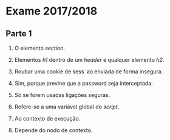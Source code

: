 # Exame 2017/2018 

## Parte 1

1. O elemento *section*.

2. Elementos *h1* dentro de um *header* e qualquer elemento *h2*.

3. Roubar uma cookie de sess˜ao enviada de forma insegura.

4. Sim, porque previne que a password seja interceptada.

5. Só se forem usadas ligações seguras.

6. Refere-se a uma variável global do *script*.

7. Ao contexto de execução.

8. Depende do nodo de contexto.

